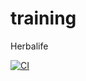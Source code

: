 # training
Herbalife


[![CI](https://github.com/hn-bizworks/training/actions/workflows/main.yml/badge.svg)](https://github.com/hn-bizworks/training/actions/workflows/main.yml)
